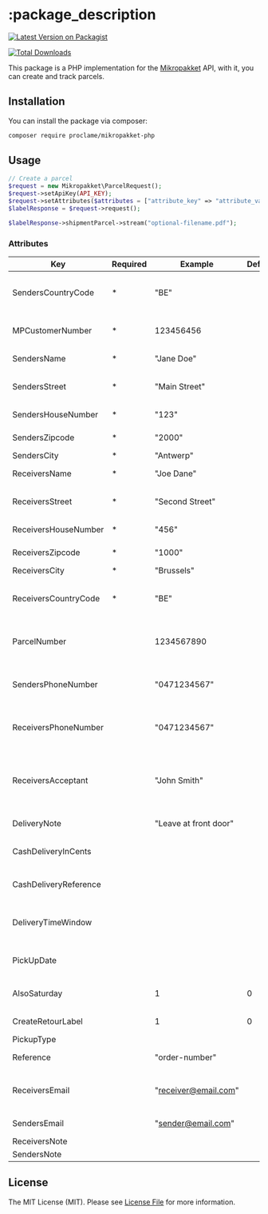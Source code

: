 # :package_description

[![Latest Version on Packagist](https://img.shields.io/packagist/v/vendor_slug/package_slug.svg?style=flat-square)](https://packagist.org/packages/proclame/micropakket-php)

[comment]: <> ([![GitHub Tests Action Status]&#40;https://img.shields.io/github/workflow/status/vendor_slug/package_slug/run-tests?label=tests&#41;]&#40;https://github.com/vendor_slug/package_slug/actions?query=workflow%3ATests+branch%3Amaster&#41;)

[comment]: <> ([![GitHub Code Style Action Status]&#40;https://img.shields.io/github/workflow/status/vendor_slug/package_slug/Check%20&%20fix%20styling?label=code%20style&#41;]&#40;https://github.com/vendor_slug/package_slug/actions?query=workflow%3A"Check+%26+fix+styling"+branch%3Amaster&#41;)
[![Total Downloads](https://img.shields.io/packagist/dt/vendor_slug/package_slug.svg?style=flat-square)](https://packagist.org/packages/vendor_slug/package_slug)

This package is a PHP implementation for the [Mikropakket](https://www.mikropakket.be/) API, with it, you can create and track parcels.

## Installation

You can install the package via composer:

```bash
composer require proclame/mikropakket-php
```

## Usage

```php
// Create a parcel
$request = new Mikropakket\ParcelRequest();
$request->setApiKey(API_KEY);
$request->setAttributes($attributes = ["attribute_key" => "attribute_value"]);
$labelResponse = $request->request();

$labelResponse->shipmentParcel->stream("optional-filename.pdf");
```

### Attributes
Key | Required | Example | Default | Description
--- | --- | --- | --- | ---
SendersCountryCode | * | "BE" | | Countrycode from sender in isocode-1366 format
MPCustomerNumber | * | 123456456 | | Mikropakket Customer number
SendersName | * | "Jane Doe" | | Name of the parcel sender
SendersStreet | * | "Main Street" | | Senders street (no housenumber) 
SendersHouseNumber | * | "123" | | Senders Housenumber
SendersZipcode | * | "2000" | | Senders Zip Code
SendersCity | * | "Antwerp" | | Senders City
ReceiversName | * | "Joe Dane" | | Receivers Name
ReceiversStreet | * | "Second Street" | | Receivers Street (no housenumber)
ReceiversHouseNumber | * | "456" | | Receivers Housenumber
ReceiversZipcode | * | "1000" | | Receivers Zip Code
ReceiversCity | * | "Brussels" | | Receivers City
ReceiversCountryCode | * | "BE" | | Countrycode addressee in isocode-1366 format
ParcelNumber | | 1234567890 | | Unique parcel nr, length 10 digits (unsure of purpose) 
SendersPhoneNumber | | "0471234567" | | Senders Phone Number (unsure if used)
ReceiversPhoneNumber | | "0471234567" | | Receivers Phone Number (unsure if used)
ReceiversAcceptant | | "John Smith" | | Receivers personal name (eg: if ReceiversName = business name)
DeliveryNote | | "Leave at front door" | | Delivery directions
CashDeliveryInCents | | | | Not sure this is supported in BE
CashDeliveryReference | | | | Not sure this is supported in BE
DeliveryTimeWindow | | | | Timewindow for delivery on time in iso8601 format
PickUpDate | | | | Date of pick up at senders location
AlsoSaturday | | 1 | 0 | Also enable delivery on Saturday
CreateRetourLabel | | 1 | 0 | Create return label as  well 
PickupType | | | | Unsure
Reference | | "order-number" | | Reference for the order 
ReceiversEmail | | "receiver@email.com" | | Receivers Email address (for notification) 
SendersEmail | | "sender@email.com" | | Senders Email address
ReceiversNote | | | | Unsure
SendersNote | | | | Unsure

[comment]: <> (## Testing)

[comment]: <> (```bash)

[comment]: <> (composer test)

[comment]: <> (```)

[comment]: <> (## Changelog)

[comment]: <> (Please see [CHANGELOG]&#40;CHANGELOG.md&#41; for more information on what has changed recently.)

[comment]: <> (## Contributing)

[comment]: <> (Please see [CONTRIBUTING]&#40;.github/CONTRIBUTING.md&#41; for details.)

[comment]: <> (## Security Vulnerabilities)

[comment]: <> (Please review [our security policy]&#40;../../security/policy&#41; on how to report security vulnerabilities.)

[comment]: <> (## Credits)

[comment]: <> (- [:author_name]&#40;https://github.com/:author_username&#41;)

[comment]: <> (- [All Contributors]&#40;../../contributors&#41;)

## License

The MIT License (MIT). Please see [License File](LICENSE.md) for more information.
